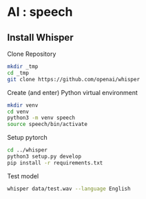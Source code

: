 # AI : speech

## Install Whisper

Clone Repository

```bash
mkdir _tmp
cd _tmp
git clone https://github.com/openai/whisper
```

Create (and enter) Python virtual environment

```bash
mkdir venv
cd venv
python3 -m venv speech
source speech/bin/activate
```

Setup pytorch

```bash
cd ../whisper
python3 setup.py develop
pip install -r requirements.txt
```

Test model

```bash
whisper data/test.wav --language English
```

